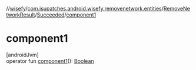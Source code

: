//[wisefy](../../../../index.md)/[com.isupatches.android.wisefy.removenetwork.entities](../../index.md)/[RemoveNetworkResult](../index.md)/[Succeeded](index.md)/[component1](component1.md)

# component1

[androidJvm]\
operator fun [component1](component1.md)(): [Boolean](https://kotlinlang.org/api/latest/jvm/stdlib/kotlin/-boolean/index.html)
